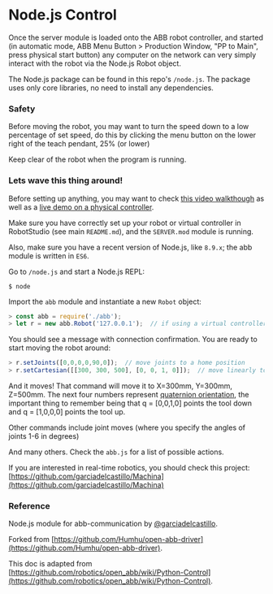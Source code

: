 # Node.js Control

Once the server module is loaded onto the ABB robot controller, and started (in automatic mode, ABB Menu Button > Production Window, "PP to Main", press physical start button) any computer on the network can very simply interact with the robot via the Node.js Robot object. 

The Node.js package can be found in this repo's `/node.js`. The package uses only core libraries, no need to install any dependencies.

### Safety
Before moving the robot, you may want to turn the speed down to a low percentage of set speed, do this by clicking the menu button on the lower right of the teach pendant, 25% (or lower)

Keep clear of the robot when the program is running. 

### Lets wave this thing around!

Before setting up anything, you may want to check [this video walkthough](https://www.youtube.com/watch?v=KQEwssUqV9o) as well as a [live demo on a physical controller](https://github.com/garciadelcastillo/open-abb-driver). 

Make sure you have correctly set up your robot or virtual controller in RobotStudio (see main `README.md`), and the `SERVER.mod` module is running. 

Also, make sure you have a recent version of Node.js, like `8.9.x`; the abb module is written in `ES6`.

Go to `/node.js` and start a Node.js REPL:

```
$ node
```

Import the `abb` module and instantiate a new `Robot` object:

``` javascript
> const abb = require('./abb');
> let r = new abb.Robot('127.0.0.1');  // if using a virtual controller
```

You should see a message with connection confirmation. You are ready to start moving the robot around:

``` javascript
> r.setJoints([0,0,0,0,90,0]);  // move joints to a home position
> r.setCartesian([[300, 300, 500], [0, 0, 1, 0]]);  // move linearly to X=300, Y=300, Z=500 and pointing down
```

And it moves! That command will move it to X=300mm, Y=300mm, Z=500mm. The next four numbers represent [quaternion orientation](http://en.wikipedia.org/wiki/Quaternions_and_spatial_rotation), the important thing to remember being that q = [0,0,1,0] points the tool down and q = [1,0,0,0] points the tool up. 

Other commands include joint moves (where you specify the angles of joints 1-6 in degrees)

And many others. Check the `abb.js` for a list of possible actions. 

If you are interested in real-time robotics, you should check this project: [https://github.com/garciadelcastillo/Machina](https://github.com/garciadelcastillo/Machina)

### Reference
Node.js module for abb-communication by [@garciadelcastillo](https://github.com/garciadelcastillo).

Forked from [https://github.com/Humhu/open-abb-driver](https://github.com/Humhu/open-abb-driver).

This doc is adapted from [https://github.com/robotics/open_abb/wiki/Python-Control](https://github.com/robotics/open_abb/wiki/Python-Control).